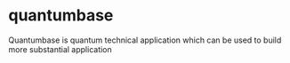 # quantumbase
Quantumbase is quantum technical application which can be used to build more substantial application
